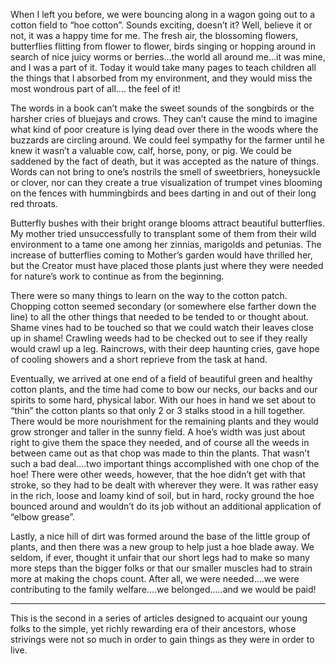 When I left you before, we were bouncing along in a wagon going out to a cotton field to “hoe cotton”. Sounds exciting, doesn’t it? Well, believe it or not, it was a happy time for me. The fresh air, the blossoming flowers, butterflies flitting from flower to flower, birds singing or hopping around in search of nice juicy worms or berries...the world all around me...it was mine, and I was a part of it. Today it would take many pages to teach children all the things that I absorbed from my environment, and they would miss the most wondrous part of all.... the feel of it! 

The words in a book can’t make the sweet sounds of the songbirds or the harsher cries of bluejays and crows. They can’t cause the mind to imagine what kind of poor creature is lying dead over there in the woods where the buzzards are circling around. We could feel sympathy for the farmer until he knew it wasn’t a valuable cow, calf, horse, pony, or pig. We could be saddened by the fact of death, but it was accepted as the nature of  things. Words can not bring to one’s nostrils the smell of sweetbriers, honeysuckle or clover, nor can they create a true visualization of trumpet vines blooming on the fences with hummingbirds and bees darting in and out of their long red throats. 

Butterfly bushes with their bright orange blooms attract  beautiful butterflies. My mother  tried unsuccessfully to transplant some of them  from their wild environment to a tame one among her zinnias,  marigolds and petunias.  The increase of butterflies coming to Mother’s garden would have thrilled her, but the Creator must have placed those plants just where they were needed for nature’s work to continue as from the beginning.

There were so many  things to learn on the way to the cotton patch. Chopping cotton seemed secondary  (or somewhere else farther down the line) to all the other things that needed to be tended to or thought about. Shame vines  had  to be touched  so that we could  watch their leaves close up in shame! Crawling  weeds  had  to  be  checked  out  to see if they really  would  crawl  up a leg. Raincrows, with their deep haunting cries, gave hope of cooling showers and a short reprieve from the task at hand.

Eventually, we arrived at one end of a field of beautiful green and healthy cotton plants, and the time had come to bow our necks, our backs and our spirits to some hard, physical labor. With our hoes in hand we set about to “thin” the cotton plants so that only 2 or 3 stalks stood in a hill together. There would be more nourishment for the remaining plants and they would grow stronger and taller in the sunny field. A hoe’s width was just about right to give them the space they needed, and of course all the weeds in between came out as that chop was made to thin the plants. That wasn’t such a bad deal....two important things accomplished with one chop of the hoe! There were other weeds, however, that the hoe didn’t get with that stroke, so they had to be dealt with wherever they were. It was rather easy in the rich, loose and loamy kind of soil, but in hard, rocky ground the hoe bounced around and wouldn’t do its job without an additional application of “elbow grease”.

Lastly, a nice hill of dirt was formed around the base of the little group of plants, and then there was a new group to help just a hoe blade away. We seldom, if ever, thought it unfair that our short legs had to make so many more steps than the bigger folks or that our smaller muscles had  to strain more at making the chops count. After all, we were needed....we were contributing to the family welfare....we belonged.....and we would be paid!


---- 
This is the second in a series of articles designed to acquaint our young folks to the simple, yet richly rewarding era of their ancestors, whose strivings were not so much in order to gain things as they were in order to live.